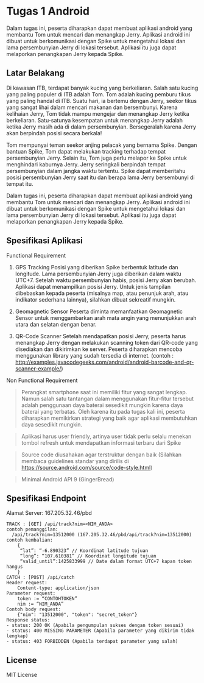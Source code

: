 # Tugas 1 Android

Dalam tugas ini, peserta diharapkan dapat membuat aplikasi android yang membantu Tom untuk mencari dan menangkap Jerry. Aplikasi android ini dibuat untuk berkomunikasi dengan Spike untuk mengetahui lokasi dan lama persembunyian Jerry di lokasi tersebut. Aplikasi itu juga dapat melaporkan penangkapan Jerry kepada Spike.

## Latar Belakang
Di kawasan ITB, terdapat banyak kucing yang berkeliaran. Salah satu kucing yang paling populer di ITB adalah Tom. Tom adalah kucing pemburu tikus yang paling handal di ITB. 
Suatu hari, ia bertemu dengan Jerry, seekor tikus yang sangat lihai dalam mencari makanan dan bersembunyi. Karena kelihaian Jerry, Tom tidak mampu mengejar dan menangkap Jerry ketika
berkeliaran. Satu-satunya kesempatan untuk menangkap Jerry adalah ketika Jerry masih ada di dalam persembunyian. Bersegeralah karena Jerry akan berpindah posisi secara berkala!

Tom mempunyai teman seekor anjing pelacak yang bernama Spike. Dengan bantuan Spike, Tom dapat melakukan tracking terhadap tempat persembunyian Jerry. Selain itu, Tom juga perlu melapor ke Spike untuk menghindari kaburnya Jerry. Jerry seringkali berpindah tempat persembunyian dalam jangka waktu tertentu. Spike dapat memberitahu posisi persembunyian
Jerry saat itu dan berapa lama Jerry bersembunyi di tempat itu.

Dalam tugas ini, peserta diharapkan dapat membuat aplikasi android yang membantu Tom untuk mencari dan menangkap Jerry. Aplikasi android ini dibuat untuk berkomunikasi dengan Spike untuk mengetahui lokasi dan lama persembunyian Jerry di lokasi tersebut. Aplikasi itu juga dapat melaporkan penangkapan Jerry kepada Spike.
## Spesifikasi Aplikasi
Functional Requirement
1. GPS Tracking
Posisi yang diberikan Spike berbentuk latitude dan longitude. Lama persembunyian Jerry juga diberikan dalam waktu UTC+7. Setelah waktu persembunyian habis, posisi Jerry akan berubah.
	Aplikasi dapat menampilkan posisi Jerry. Untuk jenis tampilan dibebaskan kepada peserta (misalnya map, atau penunjuk arah, atau indikator sederhana lainnya), silahkan dibuat sekreatif mungkin.
	
2. Geomagnetic Sensor
	Peserta diminta memanfaatkan Geomagnetic Sensor untuk menggambarkan arah mata angin yang menunjukkan arah utara dan selatan dengan benar.

3. QR-Code Scanner
	Setelah mendapatkan posisi Jerry, peserta harus menangkap Jerry dengan melakukan scanning token dari QR-code yang disediakan dan dikirimkan ke server. Peserta diharapkan mencoba menggunakan library yang sudah tersedia di internet.
	(contoh : http://examples.javacodegeeks.com/android/android-barcode-and-qr-scanner-example/)

Non Functional Requirement
> Perangkat smartphone saat ini memiliki fitur yang sangat lengkap. Namun salah satu tantangan dalam menggunakan fitur-fitur tersebut adalah penggunaan daya baterai sesedikit mungkin karena daya baterai yang terbatas. 
  Oleh karena itu pada tugas kali ini, peserta diharapkan memikirkan strategi yang baik agar aplikasi membutuhkan daya sesedikit mungkin.
  
> Aplikasi harus user friendly, artinya user tidak perlu selalu menekan tombol refresh untuk mendapatkan informasi terbaru dari Spike

> Source code diusahakan agar terstruktur dengan baik (Silahkan membaca guidelines standar yang dirilis di https://source.android.com/source/code-style.html)

> Minimal Android API 9 (GingerBread)

## Spesifikasi Endpoint

Alamat Server: 167.205.32.46/pbd

	TRACK : [GET] /api/track?nim=<NIM_ANDA>
	contoh pemanggilan:
	  /api/track?nim=13512000 (167.205.32.46/pbd/api/track?nim=13512000)
	contoh kembalian:
		{
		 “lat”: “-6.890323” // Koordinat latitude tujuan
		 “long”: “107.610381” // Koordinat longitude tujuan
		 “valid_until”:1425833999 // Date dalam format UTC+7 kapan token hangus
		}
	CATCH : [POST] /api/catch
	Header request:
		Content-type: application/json
	Parameter request:
		token := “CONTOHTOKEN”
		nim := “NIM_ANDA”
	Contoh body request:
		{"nim": "13512000", "token": "secret_token"}
	Response status:
	- status: 200 OK (Apabila pengumpulan sukses dengan token sesuai)
	- status: 400 MISSING PARAMETER (Apabila parameter yang dikirim tidak lengkap)
	- status: 403 FORBIDDEN (Apabila terdapat parameter yang salah)
## License

MIT License
